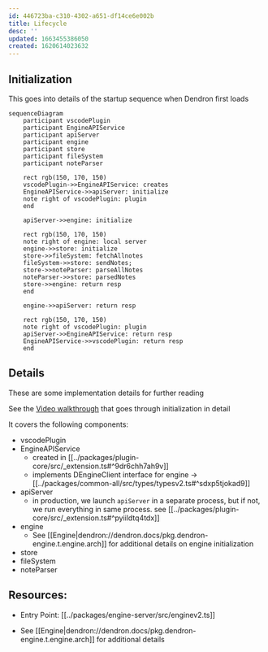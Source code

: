```yaml
---
id: 446723ba-c310-4302-a651-df14ce6e002b
title: Lifecycle
desc: ''
updated: 1663455386050
created: 1620614023632
---
```


## Initialization

This goes into details of the startup sequence when Dendron first loads

```mermaid
sequenceDiagram
    participant vscodePlugin
    participant EngineAPIService
    participant apiServer
    participant engine
    participant store
    participant fileSystem
    participant noteParser

    rect rgb(150, 170, 150)
    vscodePlugin->>EngineAPIService: creates
    EngineAPIService->>apiServer: initialize
    note right of vscodePlugin: plugin
    end

    apiServer->>engine: initialize

    rect rgb(150, 170, 150)
    note right of engine: local server
    engine->>store: initialize
    store->>fileSystem: fetchAllnotes
    fileSystem->>store: sendNotes;
    store->>noteParser: parseAllNotes
    noteParser->>store: parsedNotes
    store->>engine: return resp
    end

    engine->>apiServer: return resp

    rect rgb(150, 170, 150)
    note right of vscodePlugin: plugin
    apiServer->>EngineAPIService: return resp
    EngineAPIService->>vscodePlugin: return resp
    end
```

## Details

These are some implementation details for further reading

See the [Video walkthrough](https://youtu.be/nWJCP1DR5Io) that goes through initialization in detail

It covers the following components:
- vscodePlugin
- EngineAPIService
  - created in [[../packages/plugin-core/src/_extension.ts#^9dr6chh7ah9v]]
  - implements DEngineClient interface for engine -> [[../packages/common-all/src/types/typesv2.ts#^sdxp5tjokad9]]
- apiServer
  - in production, we launch `apiServer` in a separate process, but if not, we run everything in same process. see [[../packages/plugin-core/src/_extension.ts#^pyiildtq4tdx]]
- engine
  - See [[Engine|dendron://dendron.docs/pkg.dendron-engine.t.engine.arch]] for additional details on engine initialization
- store
- fileSystem
- noteParser

## Resources:
* Entry Point: [[../packages/engine-server/src/enginev2.ts]]
- See [[Engine|dendron://dendron.docs/pkg.dendron-engine.t.engine.arch]] for additional details
